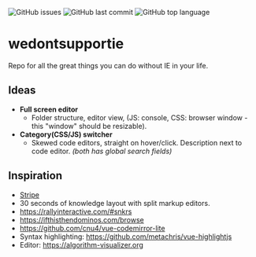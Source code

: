 ![GitHub issues](https://img.shields.io/github/issues/Curzey/wedontsupportie.svg)
![GitHub last commit](https://img.shields.io/github/last-commit/Curzey/wedontsupportie.svg)
![GitHub top language](https://img.shields.io/github/languages/top/curzey/wedontsupportie.svg?color=%234fc08d&logo=vue.js&style=flat-square)

# wedontsupportie
Repo for all the great things you can do without IE in your life.

## Ideas
- **Full screen editor**
  - Folder structure, editor view, (JS: console, CSS: browser window - this "window" should be resizable).
- **Category(CSS/JS) switcher**
  - Skewed code editors, straight on hover/click. Description next to code editor.
*(both has global search fields)*

## Inspiration
- [Stripe](https://stripe.com/en-dk)
- 30 seconds of knowledge layout with split markup editors.
- https://rallyinteractive.com/#snkrs
- https://ifthisthendominos.com/browse
- https://github.com/cnu4/vue-codemirror-lite
- Syntax highlighting: https://github.com/metachris/vue-highlightjs
- Editor: https://algorithm-visualizer.org

